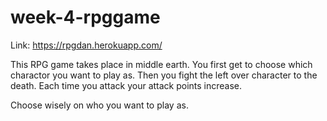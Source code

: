 # week-4-rpggame

Link: https://rpgdan.herokuapp.com/

This RPG game takes place in middle earth. You first get to choose which charactor you want to play as. Then you fight the left over character to the death. Each time you attack your attack points increase.

Choose wisely on who you want to play as.
